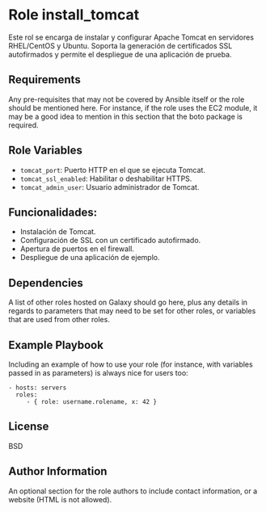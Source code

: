 # Role install_tomcat

Este rol se encarga de instalar y configurar Apache Tomcat en servidores RHEL/CentOS y Ubuntu. Soporta la generación de certificados SSL autofirmados y permite el despliegue de una aplicación de prueba.

## Requirements

Any pre-requisites that may not be covered by Ansible itself or the role should be mentioned here. For instance, if the role uses the EC2 module, it may be a good idea to mention in this section that the boto package is required.

## Role Variables

- `tomcat_port`: Puerto HTTP en el que se ejecuta Tomcat.
- `tomcat_ssl_enabled`: Habilitar o deshabilitar HTTPS.
- `tomcat_admin_user`: Usuario administrador de Tomcat.

## Funcionalidades:

- Instalación de Tomcat.
- Configuración de SSL con un certificado autofirmado.
- Apertura de puertos en el firewall.
- Despliegue de una aplicación de ejemplo.

## Dependencies

A list of other roles hosted on Galaxy should go here, plus any details in regards to parameters that may need to be set for other roles, or variables that are used from other roles.

## Example Playbook

Including an example of how to use your role (for instance, with variables passed in as parameters) is always nice for users too:

    - hosts: servers
      roles:
         - { role: username.rolename, x: 42 }

## License

BSD

## Author Information

An optional section for the role authors to include contact information, or a website (HTML is not allowed).
